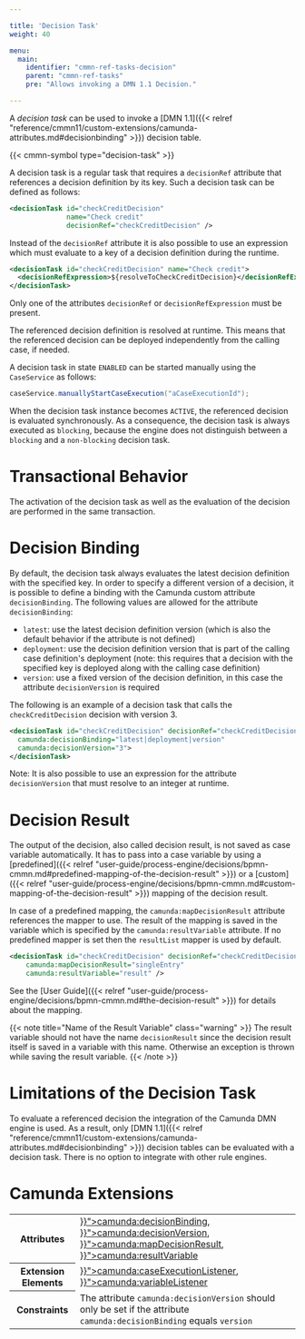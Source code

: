 ```yaml
---

title: 'Decision Task'
weight: 40

menu:
  main:
    identifier: "cmmn-ref-tasks-decision"
    parent: "cmmn-ref-tasks"
    pre: "Allows invoking a DMN 1.1 Decision."

---
```


A *decision task* can be used to invoke a [DMN 1.1]({{< relref "reference/cmmn11/custom-extensions/camunda-attributes.md#decisionbinding" >}}) decision table.

{{< cmmn-symbol type="decision-task" >}}

A decision task is a regular task that requires a `decisionRef` attribute that references a
decision definition by its key. Such a decision task can be defined as follows:

```xml
<decisionTask id="checkCreditDecision"
              name="Check credit"
              decisionRef="checkCreditDecision" />
```
Instead of the `decisionRef` attribute it is also possible to use an expression which must evaluate
to a key of a decision definition during the runtime.

```xml
<decisionTask id="checkCreditDecision" name="Check credit">
  <decisionRefExpression>${resolveToCheckCreditDecision}</decisionRefExpression>
</decisionTask>
```

Only one of the attributes `decisionRef` or `decisionRefExpression` must be present.

The referenced decision definition is resolved at runtime. This means that the referenced decision can be deployed independently from the calling case, if needed.

A decision task in state `ENABLED` can be started manually using the `CaseService` as follows:

```java
caseService.manuallyStartCaseExecution("aCaseExecutionId");
```

When the decision task instance becomes `ACTIVE`, the referenced decision is evaluated synchronously. As a consequence, the decision task is always executed as `blocking`, because the engine does not distinguish between a `blocking` and a `non-blocking` decision task.


# Transactional Behavior

The activation of the decision task as well as the evaluation of the decision are performed in the same transaction.


# Decision Binding

By default, the decision task always evaluates the latest decision definition with the specified key. In order to specify a different version of a decision, it is possible to define a binding with the Camunda custom attribute `decisionBinding`. The following values are allowed for the attribute `decisionBinding`:

* `latest`: use the latest decision definition version (which is also the default behavior if the attribute is not defined)
* `deployment`: use the decision definition version that is part of the calling case definition's deployment (note: this requires that a decision with the specified key is deployed along with the calling case definition)
* `version`: use a fixed version of the decision definition, in this case the attribute `decisionVersion` is required

The following is an example of a decision task that calls the `checkCreditDecision` decision with version 3.


```xml
<decisionTask id="checkCreditDecision" decisionRef="checkCreditDecision"
  camunda:decisionBinding="latest|deployment|version"
  camunda:decisionVersion="3">
</decisionTask>
```

Note: It is also possible to use an expression for the attribute `decisionVersion` that must resolve to an integer at runtime.


# Decision Result

The output of the decision, also called decision result, is not saved as case variable automatically. It has to pass into a case variable by using a [predefined]({{< relref "user-guide/process-engine/decisions/bpmn-cmmn.md#predefined-mapping-of-the-decision-result" >}}) or a [custom]({{< relref "user-guide/process-engine/decisions/bpmn-cmmn.md#custom-mapping-of-the-decision-result" >}}) mapping of the decision result. 

In case of a predefined mapping, the `camunda:mapDecisionResult` attribute references the mapper to use. The result of the mapping is saved in the variable which is specified by the `camunda:resultVariable` attribute. If no predefined mapper is set then the `resultList` mapper is used by default. 

```xml
<decisionTask id="checkCreditDecision" decisionRef="checkCreditDecision"
    camunda:mapDecisionResult="singleEntry"
    camunda:resultVariable="result" />
```

See the [User Guide]({{< relref "user-guide/process-engine/decisions/bpmn-cmmn.md#the-decision-result" >}}) for details about the mapping.

{{< note title="Name of the Result Variable" class="warning" >}}
The result variable should not have the name `decisionResult` since the decision result itself is saved in a variable with this name. Otherwise an exception is thrown while saving the result variable.
{{< /note >}}


# Limitations of the Decision Task

To evaluate a referenced decision the integration of the Camunda DMN engine is used. As a result, only [DMN 1.1]({{< relref "reference/cmmn11/custom-extensions/camunda-attributes.md#decisionbinding" >}}) decision tables can be evaluated with a decision task. There is no option to integrate with other rule engines.


# Camunda Extensions

<table class="table table-striped">
  <tr>
    <th>Attributes</th>
    <td>
      <a href="{{< relref "reference/cmmn11/custom-extensions/camunda-attributes.md#decisionbinding" >}}">camunda:decisionBinding</a>,
      <a href="{{< relref "reference/cmmn11/custom-extensions/camunda-attributes.md#decisionversion" >}}">camunda:decisionVersion</a>,
      <a href="{{< relref "reference/cmmn11/custom-extensions/camunda-attributes.md#mapdecisionresult" >}}">camunda:mapDecisionResult</a>,
      <a href="{{< relref "reference/cmmn11/custom-extensions/camunda-attributes.md#resultvariable" >}}">camunda:resultVariable</a>
    </td>
  </tr>
  <tr>
    <th>Extension Elements</th>
    <td>
      <a href="{{< relref "reference/cmmn11/custom-extensions/camunda-elements.md#caseexecutionlistener" >}}">camunda:caseExecutionListener</a>,
      <a href="{{< relref "reference/cmmn11/custom-extensions/camunda-elements.md#variablelistener" >}}">camunda:variableListener</a>
    </td>
  </tr>
  <tr>
    <th>Constraints</th>
    <td>
      The attribute <code>camunda:decisionVersion</code> should only be set if
      the attribute <code>camunda:decisionBinding</code> equals <code>version</code>
    </td>
  </tr>
</table>
